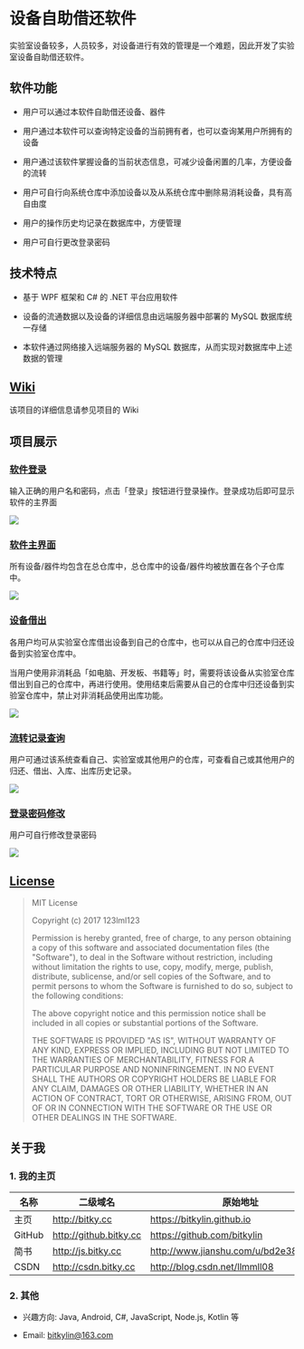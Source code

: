 # 设备自助借还软件

实验室设备较多，人员较多，对设备进行有效的管理是一个难题，因此开发了实验室设备自助借还软件。

## 软件功能

- 用户可以通过本软件自助借还设备、器件

- 用户通过本软件可以查询特定设备的当前拥有者，也可以查询某用户所拥有的设备

- 用户通过该软件掌握设备的当前状态信息，可减少设备闲置的几率，方便设备的流转

- 用户可自行向系统仓库中添加设备以及从系统仓库中删除易消耗设备，具有高自由度

- 用户的操作历史均记录在数据库中，方便管理

- 用户可自行更改登录密码

## 技术特点

- 基于 WPF 框架和 C# 的 .NET 平台应用软件

- 设备的流通数据以及设备的详细信息由远端服务器中部署的 MySQL 数据库统一存储

- 本软件通过网络接入远端服务器的 MySQL 数据库，从而实现对数据库中上述数据的管理

## [Wiki](https://github.com/bitkylin/DeviceCirculationSystem/wiki)

该项目的详细信息请参见项目的 Wiki

## 项目展示

### [软件登录](https://github.com/bitkylin/DeviceCirculationSystem/wiki)

输入正确的用户名和密码，点击「登录」按钮进行登录操作。登录成功后即可显示软件的主界面

![](./mdphoto/1.png)

### [软件主界面](https://github.com/bitkylin/DeviceCirculationSystem/wiki)

所有设备/器件均包含在总仓库中，总仓库中的设备/器件均被放置在各个子仓库中。

![](./mdphoto/2.png)

### [设备借出](https://github.com/bitkylin/DeviceCirculationSystem/wiki/设备借出归还)

各用户均可从实验室仓库借出设备到自己的仓库中，也可以从自己的仓库中归还设备到实验室仓库中。

当用户使用非消耗品「如电脑、开发板、书籍等」时，需要将该设备从实验室仓库借出到自己的仓库中，再进行使用。使用结束后需要从自己的仓库中归还设备到实验室仓库中，禁止对非消耗品使用出库功能。

![](./mdphoto/3.png)

### [流转记录查询](https://github.com/bitkylin/DeviceCirculationSystem/wiki/流转记录查询及密码修改)

用户可通过该系统查看自己、实验室或其他用户的仓库，可查看自己或其他用户的归还、借出、入库、出库历史记录。

![](./mdphoto/4.png)

### [登录密码修改](https://github.com/bitkylin/DeviceCirculationSystem/wiki/流转记录查询及密码修改)

用户可自行修改登录密码

![](./mdphoto/5.png)

## [License](https://github.com/bitkylin/DeviceCirculationSystem/blob/master/LICENSE)

> MIT License
> 
> Copyright (c) 2017 123lml123
> 
> Permission is hereby granted, free of charge, to any person obtaining a copy
> of this software and associated documentation files (the "Software"), to deal
> in the Software without restriction, including without limitation the rights
> to use, copy, modify, merge, publish, distribute, sublicense, and/or sell
> copies of the Software, and to permit persons to whom the Software is
> furnished to do so, subject to the following conditions:
> 
> The above copyright notice and this permission notice shall be included in all
> copies or substantial portions of the Software.
> 
> THE SOFTWARE IS PROVIDED "AS IS", WITHOUT WARRANTY OF ANY KIND, EXPRESS OR
> IMPLIED, INCLUDING BUT NOT LIMITED TO THE WARRANTIES OF MERCHANTABILITY,
> FITNESS FOR A PARTICULAR PURPOSE AND NONINFRINGEMENT. IN NO EVENT SHALL THE
> AUTHORS OR COPYRIGHT HOLDERS BE LIABLE FOR ANY CLAIM, DAMAGES OR OTHER
> LIABILITY, WHETHER IN AN ACTION OF CONTRACT, TORT OR OTHERWISE, ARISING FROM,
> OUT OF OR IN CONNECTION WITH THE SOFTWARE OR THE USE OR OTHER DEALINGS IN THE
> SOFTWARE.

## 关于我

### 1. 我的主页

名称|二级域名|原始地址
---|---|---
主页|http://bitky.cc|https://bitkylin.github.io
GitHub|http://github.bitky.cc|https://github.com/bitkylin
简书|http://js.bitky.cc|http://www.jianshu.com/u/bd2e386a6ea8
CSDN|http://csdn.bitky.cc|http://blog.csdn.net/llmmll08


### 2. 其他

- 兴趣方向: Java, Android, C#, JavaScript, Node.js, Kotlin 等

- Email: bitkylin@163.com

